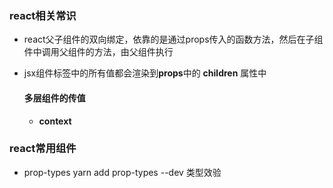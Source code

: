 ### react相关常识

* react父子组件的双向绑定，依靠的是通过props传入的函数方法，然后在子组件中调用父组件的方法，由父组件执行

* jsx组件标签中的所有值都会渲染到**props**中的 **children** 属性中

  #### 多层组件的传值

  * **context**





### react常用组件

* prop-types   yarn add prop-types --dev  类型效验

  > 


